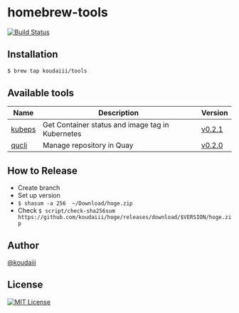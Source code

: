 # homebrew-tools

[![Build Status](https://travis-ci.org/koudaiii/homebrew-tools.svg?branch=master)](https://travis-ci.org/koudaiii/homebrew-tools)

## Installation

```bash
$ brew tap koudaiii/tools
```

## Available tools

| Name | Description | Version |
|------|-------------|---------|
| [kubeps](https://github.com/koudaiii/kubeps) | Get Container status and image tag in Kubernetes  | [v0.2.1](https://github.com/koudaiii/kubeps/releases/tag/v0.2.1) |
| [qucli](https://github.com/koudaiii/qucli) | Manage repository in Quay | [v0.2.0](https://github.com/koudaiii/qucli/releases/tag/v0.2.0) |


## How to Release

- Create branch
- Set up version
- `$ shasum -a 256  ~/Download/hoge.zip`
- Check `$ script/check-sha256sum https://github.com/koudaiii/hoge/releases/download/$VERSION/hoge.zip`

## Author

[@koudaiii](https://github.com/koudaiii)

## License

[![MIT License](http://img.shields.io/badge/license-MIT-blue.svg?style=flat)](LICENSE)
